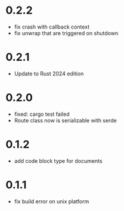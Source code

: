 # 0.2.2

* fix crash with callback context
* fix unwrap that are triggered on shutdown

# 0.2.1

* Update to Rust 2024 edition

# 0.2.0

* fixed: cargo test failed
* Route class now is serializable with serde

# 0.1.2

* add code block type for documents

# 0.1.1

* fix build error on unix platform